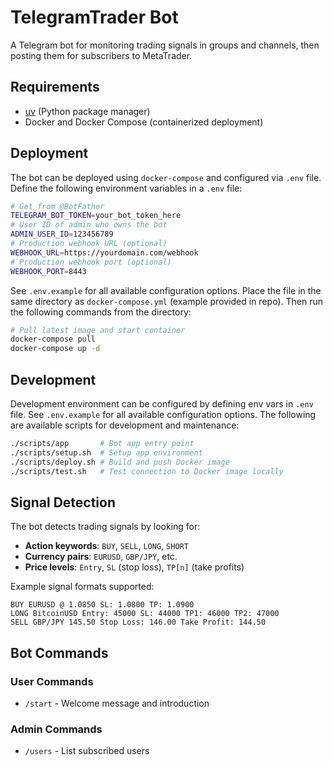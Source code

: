 # TelegramTrader Bot

A Telegram bot for monitoring trading signals in groups and channels,
then posting them for subscribers to MetaTrader.

## Requirements

- [uv](https://docs.astral.sh/uv/) (Python package manager)
- Docker and Docker Compose (containerized deployment)

## Deployment

The bot can be deployed using `docker-compose` and configured via `.env` file.
Define the following environment variables in a `.env` file:

```sh
# Get from @BotFather
TELEGRAM_BOT_TOKEN=your_bot_token_here
# User ID of admin who owns the bot
ADMIN_USER_ID=123456789
# Production webhook URL (optional)
WEBHOOK_URL=https://yourdomain.com/webhook
# Production webhook port (optional)
WEBHOOK_PORT=8443
```

See `.env.example` for all available configuration options. Place the file
in the same directory as `docker-compose.yml` (example provided in repo).
Then run the following commands from the directory:

```sh
# Pull latest image and start container
docker-compose pull
docker-compose up -d
```

## Development

Development environment can be configured by defining env vars in `.env` file.
See `.env.example` for all available configuration options.
The following are available scripts for development and maintenance:

```sh
./scripts/app       # Bot app entry point
./scripts/setup.sh  # Setup app environment
./scripts/deploy.sh # Build and push Docker image
./scripts/test.sh   # Test connection to Docker image locally
```

## Signal Detection

The bot detects trading signals by looking for:

- **Action keywords**: `BUY`, `SELL`, `LONG`, `SHORT`
- **Currency pairs**: `EURUSD`, `GBP/JPY`, etc.
- **Price levels**: `Entry`, `SL` (stop loss), `TP[n]` (take profits)

Example signal formats supported:

```
BUY EURUSD @ 1.0850 SL: 1.0800 TP: 1.0900
LONG BitcoinUSD Entry: 45000 SL: 44000 TP1: 46000 TP2: 47000
SELL GBP/JPY 145.50 Stop Loss: 146.00 Take Profit: 144.50
```

## Bot Commands

### User Commands

- `/start` - Welcome message and introduction

### Admin Commands

- `/users` - List subscribed users
